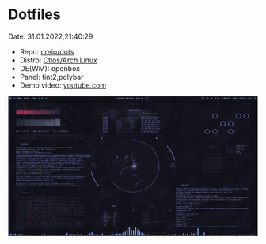 # Dotfiles

Date: 31.01.2022,21:40:29

- Repo: [creio/dots](https://github.com/creio/dots)
- Distro: [Ctlos/Arch Linux](https://ctlos.github.io/)
- DE(WM): openbox
- Panel: tint2,polybar
- Demo video: [youtube.com](https://www.youtube.com/watch?v=gC5yvQnroRk)
<!-- - Info: [r/unixporn](https://www.reddit.com/r/unixporn/comments/cbf98s/xfwm_light/etf1549/) -->
<!-- - Yt: [youtube.com](https://www.youtube.com/channel/UCPCp_ZnMKEwYdnA_YfOZrZg) -->
<!-- - [Start Page](https://creio.github.io/dots/sp.html) -->

![preview](https://raw.githubusercontent.com/creio/dots/master/docs/screen/qw2.png)
